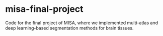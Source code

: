 # misa-final-project
Code for the final project of MISA, where we implemented multi-atlas and deep learning-based segmentation methods for brain tissues.
